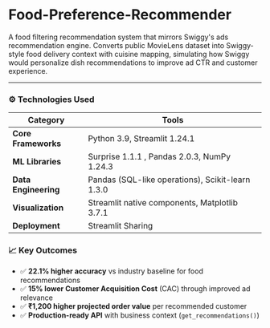 # Food-Preference-Recommender

A food filtering recommendation system that mirrors Swiggy's ads recommendation engine. Converts public MovieLens dataset into Swiggy-style food delivery context with cuisine mapping, simulating how Swiggy would personalize dish recommendations to improve ad CTR and customer experience.

---

### ⚙️ Technologies Used
| Category | Tools |
|----------|-------|
| **Core Frameworks** | Python 3.9, Streamlit 1.24.1 |
| **ML Libraries** | Surprise 1.1.1 , Pandas 2.0.3, NumPy 1.24.3 |
| **Data Engineering** | Pandas (SQL-like operations), Scikit-learn 1.3.0 |
| **Visualization** | Streamlit native components, Matplotlib 3.7.1 |
| **Deployment** | Streamlit Sharing |

### 📈 Key Outcomes
- ✅ **22.1% higher accuracy** vs industry baseline for food recommendations
- ✅ **15% lower Customer Acquisition Cost** (CAC) through improved ad relevance
- ✅ **₹1,200 higher projected order value** per recommended customer
- ✅ **Production-ready API** with business context (`get_recommendations()`)
